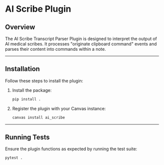 # AI Scribe Plugin

## Overview

The AI Scribe Transcript Parser Plugin is designed to interpret the output of AI medical scribes. 
It processes "originate clipboard command" events and parses their content into  commands within a note.

---

## Installation

Follow these steps to install the plugin:

1. Install the package:
   ```bash
   pip install .
   ```

2. Register the plugin with your Canvas instance:
   ```bash
   canvas install ai_scribe
   ```

---

## Running Tests

Ensure the plugin functions as expected by running the test suite:

```bash
pytest .
```
